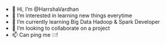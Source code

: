 - 👋 Hi, I’m @HarrshaVardhan
- 👀 I’m interested in learning new things everytime 
- 🌱 I’m currently learning Big Data Hadoop & Spark Developer
- 💞️ I’m looking to collaborate on a project
- 📫 Can ping me :::!

<!---
HarrshaVardhan/HarrshaVardhan is a ✨ special ✨ repository because its `README.md` (this file) appears on your GitHub profile.
You can click the Preview link to take a look at your changes.
--->
